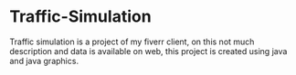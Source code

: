 # Traffic-Simulation
Traffic simulation is a project of my fiverr client, on this not much description and data is available on web, this project is created using java and java graphics.
